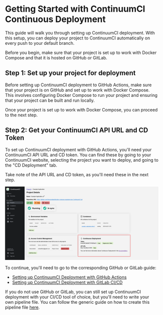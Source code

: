 # Getting Started with ContinuumCI Continuous Deployment

This guide will walk you through setting up ContinuumCI deployment. With this setup, you can deploy your project to ContinuumCI automatically on every push to your default branch.

Before you begin, make sure that your project is set up to work with Docker Compose and that it is hosted on GitHub or GitLab.

## Step 1: Set up your project for deployment

Before setting up ContinuumCI deployment to GitHub Actions, make sure that your project is on GitHub and set up to work with Docker Compose. This involves configuring Docker Compose to run your project and ensuring that your project can be built and run locally.

Once your project is set up to work with Docker Compose, you can proceed to the next step.

## Step 2: Get your ContinuumCI API URL and CD Token

To set up ContinuumCI deployment with GitHub Actions, you'll need your ContinuumCI API URL and CD token. You can find these by going to your ContinuumCI website, selecting the project you want to deploy, and going to the "CD Deployment" tab.

Take note of the API URL and CD token, as you'll need these in the next step.

![getToken](images/getToken.png)

To continue, you'll need to go to the corresponding GitHub or GitLab guide:

-   [Setting up ContinuumCI Deployment with GitHub Actions](./github.md)
-   [Setting up ContinuumCI Deployment with GitLab CI/CD](./gitlab.md)

If you do not use GitHub or GitLab, you can still set up ContinuumCI deployment with your CI/CD tool of choice, but you'll need to write your own pipeline file. You can follow the generic guide on how to create this pipeline file [here](./generic.md).
